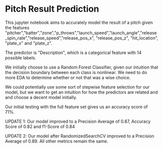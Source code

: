 # Pitch Result Prediction

This jupyter notebook aims to accurately model the result of a pitch given the features "pitcher","batter","zone","p_throws","launch_speed","launch_angle","release_spin_rate","release_speed","release_pos_x", "release_pos_z", "hit_location", "plate_x" and "plate_z".

The predictor is "Description", which is a categorical feature with 14 possible labels. 

We initially choose to use a Random Forest Classifier, given our intuition that the decision boundary between each class is nonlinear. We need to do more EDA to determine whether or not that was a wise choice.

We could potentially use some sort of stepwise feature selection for our model, but we want to get an intuition for how the predictors are related and and choose a decent model initially.

Our initial testing with the full feature set gives us an accuracy score of 71%.

UPDATE 1: Our model improved to a Precision Average of 0.87, Accuracy Score of 0.82 and f1-Score of 0.84

UPDATE 2: Our model after RandomizedSearchCV improved to a Precision Average of 0.89. All other metrics remain the same.
